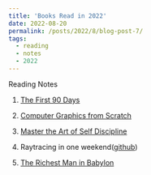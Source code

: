 ```yaml
---
title: 'Books Read in 2022'
date: 2022-08-20
permalink: /posts/2022/8/blog-post-7/
tags:
  - reading 
  - notes 
  - 2022 
---
```


Reading Notes 

1. [The First 90 Days ](https://leimingyu.github.io/files/readings/2022/the-first-90-days.pdf)

2. [Computer Graphics from Scratch](https://leimingyu.github.io/files/readings/2022/ReadingNote-ComputerGraphicsFromScratch-v1.pdf)

3. [Master the Art of Self Discipline](https://leimingyu.github.io/files/readings/2022/MasterTheArtofSelfDiscipline-BrianTracy.pdf)

4. Raytracing in one weekend([github](https://github.com/leimingyu/rayTracyingInWeekend))

5. [The Richest Man in Babylon](https://leimingyu.github.io/files/readings/2022/audiobooks-TheRichestManInBabylon.pdf)

